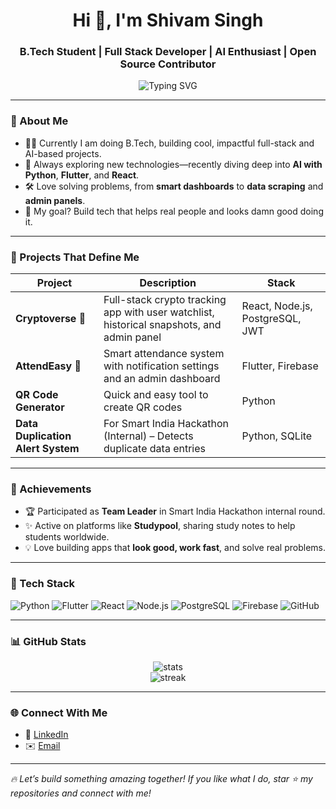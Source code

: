 <h1 align="center">Hi 👋, I'm Shivam Singh</h1>
<h3 align="center">B.Tech Student | Full Stack Developer | AI Enthusiast | Open Source Contributor</h3>

<p align="center">
  <img src="https://readme-typing-svg.demolab.com?font=Fira%20Code&weight=500&pause=1000&center=true&vCenter=true&width=500&lines=Flutter%20📱%20|%20Python%20🐍%20|%20SQL%20🧠%20|%20AI%20Lover%20🤖" alt="Typing SVG" />
</p>





---

### 🚀 About Me
- 👨‍💻 Currently I am doing B.Tech, building cool, impactful full-stack and AI-based projects.
- 🌱 Always exploring new technologies—recently diving deep into **AI with Python**, **Flutter**, and **React**.
- 🛠️ Love solving problems, from **smart dashboards** to **data scraping** and **admin panels**.
- 🎯 My goal? Build tech that helps real people and looks damn good doing it.

---

### 🧠 Projects That Define Me
| Project | Description | Stack |
|--------|-------------|--------|
| **Cryptoverse** 🔐 | Full-stack crypto tracking app with user watchlist, historical snapshots, and admin panel | React, Node.js, PostgreSQL, JWT |
| **AttendEasy** 📅 | Smart attendance system with notification settings and an admin dashboard | Flutter, Firebase |
| **QR Code Generator** | Quick and easy tool to create QR codes | Python |
| **Data Duplication Alert System** | For Smart India Hackathon (Internal) – Detects duplicate data entries | Python, SQLite |

---

### 🌟 Achievements
- 🏆 Participated as **Team Leader** in Smart India Hackathon internal round.
- ✨ Active on platforms like **Studypool**, sharing study notes to help students worldwide.
- 💡 Love building apps that **look good, work fast**, and solve real problems.

---

### 🧰 Tech Stack
![Python](https://img.shields.io/badge/Python-3776AB?style=for-the-badge&logo=python&logoColor=white)
![Flutter](https://img.shields.io/badge/Flutter-02569B?style=for-the-badge&logo=flutter&logoColor=white)
![React](https://img.shields.io/badge/React-20232A?style=for-the-badge&logo=react&logoColor=61DAFB)
![Node.js](https://img.shields.io/badge/Node.js-339933?style=for-the-badge&logo=nodedotjs&logoColor=white)
![PostgreSQL](https://img.shields.io/badge/PostgreSQL-316192?style=for-the-badge&logo=postgresql&logoColor=white)
![Firebase](https://img.shields.io/badge/Firebase-ffca28?style=for-the-badge&logo=firebase&logoColor=black)
![GitHub](https://img.shields.io/badge/GitHub-181717?style=for-the-badge&logo=github)

---

### 📊 GitHub Stats

<p align="center">
  <img src="https://github-readme-stats.vercel.app/api?username=Shivam123-code&show_icons=true&theme=radical" alt="stats" />
  <br />
  <img src="https://github-readme-streak-stats.herokuapp.com/?user=Shivam123-code&theme=radical" alt="streak" />
</p>

---

### 🌐 Connect With Me
- 💼 [LinkedIn](https://www.linkedin.com/in/shivam-singh-a160b424/)
- ✉️ [Email](mailto:shivambabu179@gmail.com)

---

_🔥 Let’s build something amazing together! If you like what I do, star ⭐ my repositories and connect with me!_

